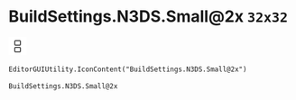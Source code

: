 # BuildSettings.N3DS.Small@2x `32x32`
<img src="/img/BuildSettings.N3DS.Small@2x.png" width=32 height=32>

``` CSharp
EditorGUIUtility.IconContent("BuildSettings.N3DS.Small@2x")
```
```
BuildSettings.N3DS.Small@2x
```

